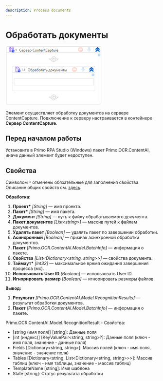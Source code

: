 ```yaml
---
description: Process documents
---
```


# Обработать документы

![](<../../../.gitbook/assets1/windows_items/library/WFProcessDocumentSrv.png>)

Элемент осуществляет обработку документов на сервере ContentCapture. Подключение к серверу настраивается в контейнере **Сервер ContentCapture**.


## Перед началом работы

Установите в Primo RPA Studio (Windows) пакет Primo.OCR.ContentAI, иначе данный элемент будет недоступен.


## Свойства

Символом `*` отмечены обязательные для заполнения свойства. Описание общих свойств см. [здесь](https://docs.primo-rpa.ru/primo-rpa/primo-studio/process/elements#svoistva-elementa).

**Обработка:**

1. **Проект\*** *[String]* — имя проекта.
1. **Пакет\*** *[String]* — имя пакета.
1. **Документ** *[String]* — путь к файлу обрабатываемого документа.
1. **Пакет документов** *[List\<string\>]* — массив путей к файлам документов.
1. **Удалять пакет** *[Boolean]* — удалять пакет по завершении обработки.
1. **Асинхронный** *[Boolean]* — признак асинхронной обработки документов.
1. **Пакет** *[Primo.OCR.ContentAI.Model.BatchInfo]* — информация о пакете.
1. **Свойства** *[List\<Dictionary\<string, string\>\>]* — свойства документа.
1. **Таймаут\*** *[Int32]* — максимальное время ожидания завершения процесса (мс).
1. **Использовать User ID** *[Boolean]* — использовать User ID.
1. **Игнорировать размер** *[Boolean]* — игнорировать размеры файлов.

**Вывод:**

1. **Результат** *[Primo.OCR.ContentAI.Model.RecognitionResults]* — результат обработки документов.
1. **Пакет** *[Primo.OCR.ContentAI.Model.BatchInfo]* — информация о пакете.


Primo.OCR.ContentAI.Model.RecognitionResult - Свойства:
  - [string (имя поля)] [string]: Данные поля
  - [int (индекс)] [KeyValuePair<string, string>?]: Данные поля (ключ - имя поля, значение - данные поля)
  - Fields [Dictionary<string, string>]: Массив полей (ключ - имя поля, значение - значение поля)
  - Tables [Dictionary<string, List<Dictionary<string, string>>>]: Массив таблиц (ключ - имя таблицы, значение - массив таблиц)
  - TemplateName [string]: Имя шаблона
  - State [string]: Статус результата обработки


